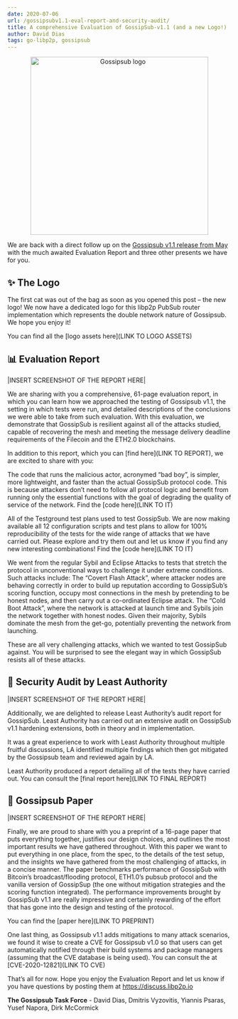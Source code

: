 ```yaml
---
date: 2020-07-06
url: /gossipsubv1.1-eval-report-and-security-audit/
title: A comprehensive Evaluation of GossipSub-v1.1 (and a new Logo!)
author: David Dias
tags: go-libp2p, gossipsub
---
```


<p align="center">
  <img src="https://ipfs.io/ipfs/QmVSk8VvxWExnYCjqg7TNW2aBnN8Wr7SzkawLUyocWq96p/Gossipsub_fullcolor.png" alt="Gossipsub logo" width="400" />
</p>

We are back with a direct follow up on the [Gossipsub v1.1 release from May](https://blog.ipfs.io/2020-05-20-gossipsub-v1.1) with the much awaited Evaluation Report and three other presents we have for you.

## ✨ The Logo

The first cat was out of the bag as soon as you opened this post – the new logo! We now have a dedicated logo for this libp2p PubSub router implementation which represents the double network nature of Gossipsub. We hope you enjoy it!

You can find all the [logo assets here](LINK TO LOGO ASSETS)

## 📊 Evaluation Report

|INSERT SCREENSHOT OF THE REPORT HERE|

We are sharing with you a comprehensive, 61-page evaluation report, in which you can learn how we approached the testing of Gossipsub v1.1, the setting in which tests were run, and detailed descriptions of the conclusions we were able to take from such evaluation. With this evaluation, we demonstrate that GossipSub is resilient against all of the attacks studied, capable of recovering the mesh and meeting the message delivery deadline requirements of the Filecoin and the ETH2.0 blockchains.

In addition to this report, which you can [find here](LINK TO REPORT), we are excited to share with you:

The code that runs the malicious actor, acronymed “bad boy”, is simpler, more lightweight, and faster than the actual GossipSub protocol code. This is because attackers don’t need to follow all protocol logic and benefit from running only the essential functions with the goal of degrading the quality of service of the network. Find the [code here](LINK TO IT)
 
All of the Testground test plans used to test GossipSub. We are now making available all 12 configuration scripts and test plans to allow for 100% reproducibility of the tests for the wide range of attacks that we have carried out. Please explore and try them out and let us know if you find any new interesting combinations! Find the [code here](LINK TO IT)

We went from the regular Sybil and Eclipse Attacks to tests that stretch the protocol in unconventional ways to challenge it under extreme conditions. Such attacks include:
The “Covert Flash Attack”, where attacker nodes are behaving correctly in order to build up reputation according to GossipSub’s scoring function, occupy most connections in the mesh by pretending to be honest nodes, and then carry out a co-ordinated Eclipse attack. 
The “Cold Boot Attack”, where the network is attacked at launch time and Sybils join the network together with honest nodes. Given their majority, Sybils dominate the mesh from the get-go, potentially preventing the network from launching. 

These are all very challenging attacks, which we wanted to test GossipSub against. You will be surprised to see the elegant way in which GossipSub resists all of these attacks.
 
## 🔏 Security Audit by Least Authority

|INSERT SCREENSHOT OF THE REPORT HERE|

Additionally, we are delighted to release Least Authority’s audit report for GossipSub. Least Authority has carried out an extensive audit on GossipSub v1.1 hardening extensions, both in theory and in implementation. 

It was a great experience to work with Least Authority throughout multiple fruitful discussions, LA identified multiple findings which then got mitigated by the Gossipsub team and reviewed again by LA.

Least Authority produced a report detailing all of the tests they have carried out. You can consult the [final report here](LINK TO FINAL REPORT)

## 📜 Gossipsub Paper 

|INSERT SCREENSHOT OF THE REPORT HERE|

Finally, we are proud to share with you a preprint of a 16-page paper that puts everything together, justifies our design choices, and outlines the most important results we have gathered throughout. With this paper we want to put everything in one place, from the spec, to the details of the test setup, and the insights we have gathered from the most challenging of attacks, in a concise manner. The paper benchmarks performance of GossipSub with Bitcoin’s broadcast/flooding protocol, ETH1.0’s pubsub protocol and the vanilla version of GossipSup (the one without mitigation strategies and the scoring function integrated). The performance improvements brought by GossipSub v1.1 are really impressive and certainly rewarding of the effort that has gone into the design and testing of the protocol.

You can find the [paper here](LINK TO PREPRINT)
 
One last thing, as Gossipsub v1.1 adds mitigations to many attack scenarios, we found it wise to create a CVE for Gossipsub v1.0 so that users can get automatically notified through their build systems and package managers (assuming that the CVE database is being used). You can consult the at [CVE-2020-12821](LINK TO CVE)

That’s all for now. Hope you enjoy the Evaluation Report and let us know if you have questions by posting them at https://discuss.libp2p.io

**The Gossipsub Task Force** - David Dias, Dmitris Vyzovitis, Yiannis Psaras, Yusef Napora, Dirk McCormick

